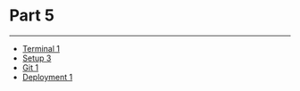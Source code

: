 # Part 5

---

* [Terminal 1](../../modules/terminal-1/README.md)
* [Setup 3](../../modules/setup-3/README.md)
* [Git 1](../../modules/git-1/README.md)
* [Deployment 1](../../modules/deployment-1/README.md)

